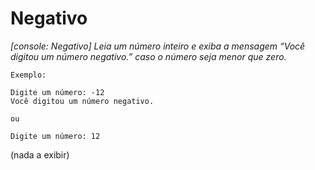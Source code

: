 # Negativo
*[console: Negativo] Leia um número inteiro e exiba a mensagem “Você digitou um número negativo.” caso o número seja menor que zero.*

`Exemplo:`

```
Digite um número: -12
Você digitou um número negativo.
```

`ou`

```
Digite um número: 12
```
(nada a exibir)
